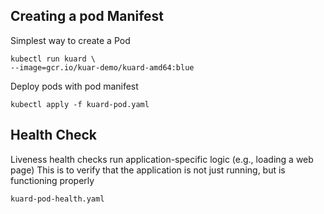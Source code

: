 ## Creating a pod Manifest

Simplest way to create a Pod

```
kubectl run kuard \
--image=gcr.io/kuar-demo/kuard-amd64:blue
```

Deploy pods with pod manifest

```
kubectl apply -f kuard-pod.yaml
```

## Health Check

Liveness health checks run application-specific logic (e.g., loading a web page)
This is to verify that the application is not just running, but is functioning properly

```
kuard-pod-health.yaml
```
